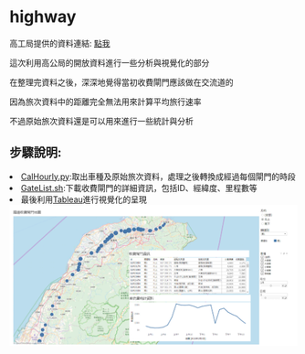 # highway
<p>高工局提供的資料連結: <a href="http://tisvcloud.freeway.gov.tw/">點我</a></p>
<p>這次利用高公局的開放資料進行一些分析與視覺化的部分</p>
<p>在整理完資料之後，深深地覺得當初收費閘門應該做在交流道的</p>
<p>因為旅次資料中的距離完全無法用來計算平均旅行速率</p>
<p>不過原始旅次資料還是可以用來進行一些統計與分析</p>

<h2>步驟說明:</h2>
<li><a href="src/Download.sh>Download.sh</a>: 從高公局歷史資料下載前一天的eTag收費資料</li>
<li><a href="src/CalHourly.py>CalHourly.py</a>:取出車種及原始旅次資料，處理之後轉換成經過每個閘門的時段</li>
<li><a href="src/AggDaily.py>AggDaily.py</a>:利用上一步處理好的資料，將一整天個閘門完整的車輛通過資料依小時進行統計</li>
<li><a href="src/GateList.sh>GateList.sh</a>:下載收費閘門的詳細資訊，包括ID、經緯度、里程數等</li>

<li>最後利用<a href="https://public.tableau.com/views/highway_statistics/Dashboard1?:embed=y&:display_count=yes&publish=yes">Tableau</a>進行視覺化的呈現</li>
<img src="tableau.png"></img>